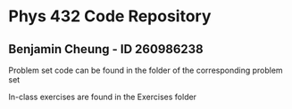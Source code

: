 # Phys 432 Code Repository
## Benjamin Cheung - ID 260986238

Problem set code can be found in the folder of the corresponding problem set

In-class exercises are found in the Exercises folder
